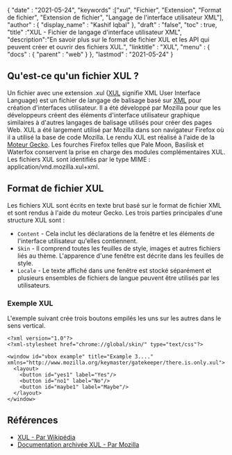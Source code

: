 {
  "date" : "2021-05-24",
  "keywords" :["xul", "Fichier", "Extension", "Format de fichier", "Extension de fichier", "Langage de l'interface utilisateur XML"],
  "author" : {
    "display_name" : "Kashif Iqbal"
},
  "draft" : "false",
  "toc" : true,
  "title" :"XUL - Fichier de langage d'interface utilisateur XML",
  "description":"En savoir plus sur le format de fichier XUL et les API qui peuvent créer et ouvrir des fichiers XUL.",
  "linktitle" : "XUL",
  "menu" : {
    "docs" : {
      "parent" : "web"
}
},
  "lastmod" : "2021-05-24"
}

## Qu'est-ce qu'un fichier XUL ?

Un fichier avec une extension .xul ([XUL](https://wiki.mozilla.org/XUL:Home_Page) signifie XML User Interface Language) est un fichier de langage de balisage basé sur [XML](/fr/web/xml/) pour création d'interfaces utilisateur. Il a été développé par Mozilla pour que les développeurs créent des éléments d'interface utilisateur graphique similaires à d'autres langages de balisage utilisés pour créer des pages Web. XUL a été largement utilisé par Mozilla dans son navigateur Firefox où il a utilisé la base de code Mozilla. Le rendu XUL est réalisé à l'aide de la
[Moteur Gecko](https://en.wikipedia.org/wiki/Gecko_(software)). Les fourches Firefox telles que Pale Moon, Basilisk et Waterfox conservent la prise en charge des modules complémentaires XUL. Les fichiers XUL sont identifiés par le type MIME : application/vnd.mozilla.xul+xml.

## Format de fichier XUL

Les fichiers XUL sont écrits en texte brut basé sur le format de fichier XML et sont rendus à l'aide du moteur Gecko. Les trois parties principales d'une structure XUL sont :

* `Content` - Cela inclut les déclarations de la fenêtre et les éléments de l'interface utilisateur qu'elles contiennent.
* `Skin` - Il comprend toutes les feuilles de style, images et autres fichiers liés au thème. L'apparence d'une fenêtre est décrite dans les feuilles de style.
* `Locale` - Le texte affiché dans une fenêtre est stocké séparément et plusieurs ensembles de fichiers de langue peuvent être utilisés par les utilisateurs.

### Exemple XUL

L'exemple suivant crée trois boutons empilés les uns sur les autres dans le sens vertical.

```
<?xml version="1.0"?>
<?xml-stylesheet href="chrome://global/skin/" type="text/css"?>

<window id="vbox example" title="Example 3...."
xmlns="http://www.mozilla.org/keymaster/gatekeeper/there.is.only.xul">
  <layout>
    <button id="yes1" label="Yes"/>
    <button id="no1" label="No"/>
    <button id="maybe1" label="Maybe"/>
  </layout>
</window>
```

## Références

* [XUL - Par Wikipédia](https://en.wikipedia.org/wiki/XUL)
* [Documentation archivée XUL - Par Mozilla](https://wiki.mozilla.org/XUL:Home_Page)


